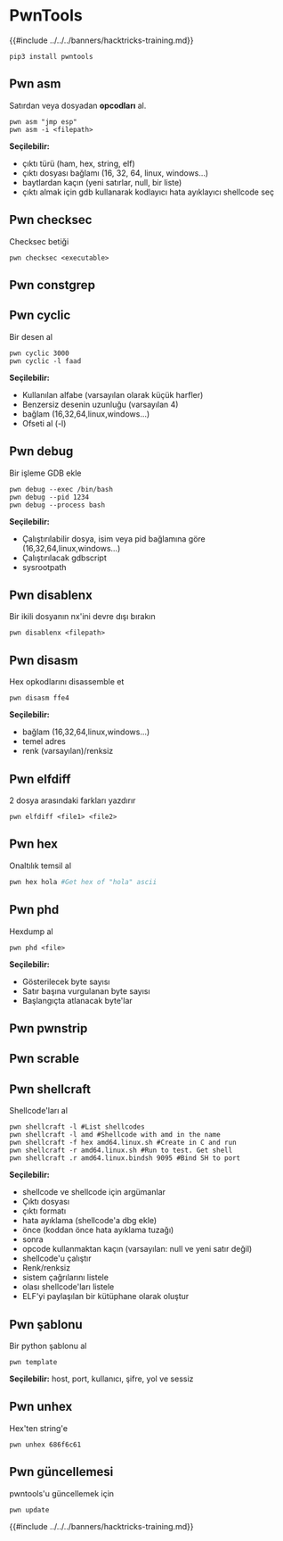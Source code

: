 # PwnTools

{{#include ../../../banners/hacktricks-training.md}}
```
pip3 install pwntools
```
## Pwn asm

Satırdan veya dosyadan **opcodları** al.
```
pwn asm "jmp esp"
pwn asm -i <filepath>
```
**Seçilebilir:**

- çıktı türü (ham, hex, string, elf)
- çıktı dosyası bağlamı (16, 32, 64, linux, windows...)
- baytlardan kaçın (yeni satırlar, null, bir liste)
- çıktı almak için gdb kullanarak kodlayıcı hata ayıklayıcı shellcode seç

## **Pwn checksec**

Checksec betiği
```
pwn checksec <executable>
```
## Pwn constgrep

## Pwn cyclic

Bir desen al
```
pwn cyclic 3000
pwn cyclic -l faad
```
**Seçilebilir:**

- Kullanılan alfabe (varsayılan olarak küçük harfler)
- Benzersiz desenin uzunluğu (varsayılan 4)
- bağlam (16,32,64,linux,windows...)
- Ofseti al (-l)

## Pwn debug

Bir işleme GDB ekle
```
pwn debug --exec /bin/bash
pwn debug --pid 1234
pwn debug --process bash
```
**Seçilebilir:**

- Çalıştırılabilir dosya, isim veya pid bağlamına göre (16,32,64,linux,windows...)
- Çalıştırılacak gdbscript
- sysrootpath

## Pwn disablenx

Bir ikili dosyanın nx'ini devre dışı bırakın
```
pwn disablenx <filepath>
```
## Pwn disasm

Hex opkodlarını disassemble et
```
pwn disasm ffe4
```
**Seçilebilir:**

- bağlam (16,32,64,linux,windows...)
- temel adres
- renk (varsayılan)/renksiz

## Pwn elfdiff

2 dosya arasındaki farkları yazdırır
```
pwn elfdiff <file1> <file2>
```
## Pwn hex

Onaltılık temsil al
```bash
pwn hex hola #Get hex of "hola" ascii
```
## Pwn phd

Hexdump al
```
pwn phd <file>
```
**Seçilebilir:**

- Gösterilecek byte sayısı
- Satır başına vurgulanan byte sayısı
- Başlangıçta atlanacak byte'lar

## Pwn pwnstrip

## Pwn scrable

## Pwn shellcraft

Shellcode'ları al
```
pwn shellcraft -l #List shellcodes
pwn shellcraft -l amd #Shellcode with amd in the name
pwn shellcraft -f hex amd64.linux.sh #Create in C and run
pwn shellcraft -r amd64.linux.sh #Run to test. Get shell
pwn shellcraft .r amd64.linux.bindsh 9095 #Bind SH to port
```
**Seçilebilir:**

- shellcode ve shellcode için argümanlar
- Çıktı dosyası
- çıktı formatı
- hata ayıklama (shellcode'a dbg ekle)
- önce (koddan önce hata ayıklama tuzağı)
- sonra
- opcode kullanmaktan kaçın (varsayılan: null ve yeni satır değil)
- shellcode'u çalıştır
- Renk/renksiz
- sistem çağrılarını listele
- olası shellcode'ları listele
- ELF'yi paylaşılan bir kütüphane olarak oluştur

## Pwn şablonu

Bir python şablonu al
```
pwn template
```
**Seçilebilir:** host, port, kullanıcı, şifre, yol ve sessiz

## Pwn unhex

Hex'ten string'e
```
pwn unhex 686f6c61
```
## Pwn güncellemesi

pwntools'u güncellemek için
```
pwn update
```
{{#include ../../../banners/hacktricks-training.md}}
